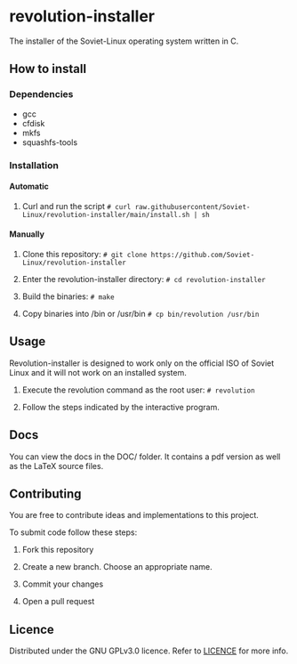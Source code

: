 # revolution-installer

The installer of the Soviet-Linux operating system written in C.

## How to install

### Dependencies

- gcc
- cfdisk
- mkfs
- squashfs-tools

### Installation

#### Automatic
1. Curl and run the script
`# curl raw.githubusercontent/Soviet-Linux/revolution-installer/main/install.sh | sh`

#### Manually

1. Clone this repository:
`# git clone https://github.com/Soviet-Linux/revolution-installer`

2. Enter the revolution-installer directory:
`# cd revolution-installer`

3. Build the binaries:
`# make`

4. Copy binaries into /bin or /usr/bin
`# cp bin/revolution /usr/bin`

## Usage

Revolution-installer is designed to work only on the official ISO of Soviet Linux
and it will not work on an installed system.

1. Execute the revolution command as the root user:
`# revolution`

2. Follow the steps indicated by the interactive program.

## Docs
You can view the docs in the DOC/ folder. It contains a pdf version as well as
the LaTeX source files.

## Contributing

You are free to contribute ideas and implementations to this project.

To submit code follow these steps:

1. Fork this repository

2. Create a new branch. Choose an appropriate name.

3. Commit your changes

4. Open a pull request

## Licence

Distributed under the GNU GPLv3.0 licence. Refer to [LICENCE](https://github.com/Soviet-Linux/revolution-installer/blob/main/LICENSE)
for more info.
